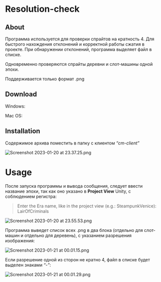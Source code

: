 # Resolution-check

## About

Программа используется для проверки спрайтов на кратность 4. Для быстрого нахождения отклонений и корректной работы сжатия в проекте. При обнаружении отклонений, программа выделяет файл в списке.

Одновременно проверяются спрайты деревни и слот-машины одной эпохи.

Поддерживается только формат .png

## Download

Windows:

Mac OS:

## Installation

Содержимое архива поместить в папку с клиентом *“cm-client”*

![Screenshot 2023-01-20 at 23.37.25.png](Resolution-check%207a8f3ca663ea46abacaa6021b1cf5660/Screenshot_2023-01-20_at_23.37.25.png)

# Usage

После запуска программы и вывода сообщения, следует ввести название эпохи, так как оно указано в **Project View** Unity, с соблюдением регистра:

> Enter the Era name, like in the project view (e.g.: SteampunkVenice): LairOfCriminals
>

![Screenshot 2023-01-20 at 23.55.53.png](Resolution-check%207a8f3ca663ea46abacaa6021b1cf5660/Screenshot_2023-01-20_at_23.55.53.png)

Программа выведет список всех .png в два блока (отдельно для слот-машин и отдельно для деревень), с указанием разрешения изображения:

![Screenshot 2023-01-21 at 00.01.15.png](Resolution-check%207a8f3ca663ea46abacaa6021b1cf5660/Screenshot_2023-01-21_at_00.01.15.png)

Если разрешение одной из сторон не кратно 4, файл в списке будет выделен знаками *“-”*:

![Screenshot 2023-01-21 at 00.01.29.png](Resolution-check%207a8f3ca663ea46abacaa6021b1cf5660/Screenshot_2023-01-21_at_00.01.29.png)
